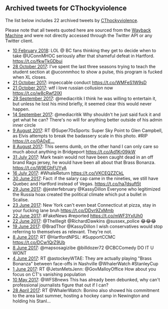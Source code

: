 ## Archived tweets for CThockyviolence

The list below includes 22 archived tweets by
[CThockyviolence](https://twitter.com/CThockyviolence).

Please note that all tweets quoted here are sourced from the
[Wayback Machine](https://web.archive.org) and were not directly accessed through the Twitter API or
any Twitter client.

* [10 February 2018](https://web.archive.org/web/20180210023748/https://twitter.com/CThockyviolence/status/962153599240458240): LOL @ BC fans thinking they get to decide when to take @UConnMHOC seriously after that shameful defeat in Hartford. https://t.co/fkwTkGDbui <!--962153599240458240-->
* [28 October 2017](https://web.archive.org/web/20171028155232/https://twitter.com/CThockyviolence/status/924302874527649793): I've spent the last three seasons trying to teach the student section at @uconnmhoc to show a pulse, this program is fucked when XL closes. <!--924302874527649793-->
* [21 October 2017](https://web.archive.org/web/20171021021520/https://twitter.com/CThockyviolence/status/921560504350466053): impeccable conduct https://t.co/WMFeS1W9sD <!--921560504350466053-->
* [21 October 2017](https://web.archive.org/web/20171021004518/https://twitter.com/CThockyviolence/status/921537846716125186): wtf i love russian collusion now https://t.co/w8cRwf2IXl <!--921537846716125186-->
* [29 September 2017](https://web.archive.org/web/20170929165550/https://twitter.com/CThockyviolence/status/913809556404408322): @mediacritik I think he was willing to entertain it, but unless he lost his mind briefly, it seemed clear this would never happen. <!--913809556404408322-->
* [14 September 2017](https://web.archive.org/web/20170914113801/https://twitter.com/CThockyviolence/status/908293757245804544): @mediacritik Why shouldn't he just said fuck it and get what he can? There's no will for anything better outside of his admin inner circle <!--908293757245804544-->
* [ 9 August 2017](https://web.archive.org/web/20170809010227/https://twitter.com/CThockyviolence/status/895087848491282432): RT @Super70sSports: Super Sky Point to Glen Campbell, as Elvis attempts to break the badassery scale in this photo. #RIP https://t.co/0A0xE… <!--895087848491282432-->
* [ 8 August 2017](https://web.archive.org/web/20170808104752/https://twitter.com/CThockyviolence/status/894872785532715008): This seems dumb, on the other hand I can only care so much about anything in Bridgeport https://t.co/Ad1Kr09jkW <!--894872785532715008-->
* [31 July 2017](https://web.archive.org/web/20170731170903/https://twitter.com/CThockyviolence/status/892069610559754240): Mark twain would not have been caught dead in an off brand Rags jersey, he would have been all about that Brass Bonanza. https://t.co/W9EGhFUYyA <!--892069610559754240-->
* [16 July 2017](https://web.archive.org/web/20170716225018/https://twitter.com/CThockyviolence/status/886719670937681921): #WhaleReturn https://t.co/VKCEQZZCkL <!--886719670937681921-->
* [30 June 2017](https://web.archive.org/web/20170630233743/https://twitter.com/CThockyviolence/status/880933397891252224): Fact: if the salary cap came in the nineties, we still have Quebec and Hartford instead of Vegas. https://t.co/ha7dsuft5t <!--880933397891252224-->
* [29 June 2017](https://web.archive.org/web/20170629135027/https://twitter.com/CThockyviolence/status/880423219517378560): @jesterfebruary @KassyDillon Everyone who legitimized the Russia hoax created the political climate which put a bullet in Scalise. <!--880423219517378560-->
* [23 June 2017](https://web.archive.org/web/20170623224126/https://twitter.com/CThockyviolence/status/878382518638190592): New York can't even beat Connecticut at pizza, stay in your fucking lane bruh https://t.co/DDvr9ZxMmb <!--878382518638190592-->
* [22 June 2017](https://web.archive.org/web/20170622024353/https://twitter.com/CThockyviolence/status/877718757459636226): #FakeNews #reported https://t.co/mWF3YxlUh0 <!--877718757459636226-->
* [22 June 2017](https://web.archive.org/web/20170622022704/https://twitter.com/CThockyviolence/status/877714525423841280): @TheIllegit @RichardDawkins @sussex_police 😂😂😂 <!--877714525423841280-->
* [19 June 2017](https://web.archive.org/web/20170619153030/https://twitter.com/CThockyviolence/status/876824519247372288): @BradThor @KassyDillon I wish conservatives would stop referring to themselves as relevant. They're not. <!--876824519247372288-->
* [ 8 June 2017](https://web.archive.org/web/20170608135449/https://twitter.com/CThockyviolence/status/872814173260046336): RT @HartfordNPSL: #SupportCCMC https://t.co/DCw1QrZ9Ub <!--872814173260046336-->
* [ 8 June 2017](https://web.archive.org/web/20170608132152/https://twitter.com/CThockyviolence/status/872805881104224256): @mapsosagizibe @billdozer72 @CBCComedy DO IT U WONT <!--872805881104224256-->
* [ 4 June 2017](https://web.archive.org/web/20170604004615/https://twitter.com/CThockyviolence/status/871166172473028611): RT @astockeyWTAE: They are actually playing "Brass Bonanza" between face-offs in Nashville @WhalerWatch #StanleyCup <!--871166172473028611-->
* [ 1 June 2017](https://web.archive.org/web/20170601212236/https://twitter.com/CThockyviolence/status/870390146566422530): RT @JetsnMetsJenn: @GovMalloyOffice How about you focus on CT's vanishing population <!--870390146566422530-->
* [10 May 2017](https://web.archive.org/web/20170510170927/https://twitter.com/CThockyviolence/status/862353906218672128): @WFSBnews This has already been debunked, why can't professional journalists figure that out if I can? <!--862353906218672128-->
* [28 April 2017](https://web.archive.org/web/20170428022933/https://twitter.com/CThockyviolence/status/857783813543514113): RT @WhalerWatch: Bonino also showed his commitment to the area last summer, hosting a hockey camp in Newington and holding his Stanl…  <!--857783813543514113-->
